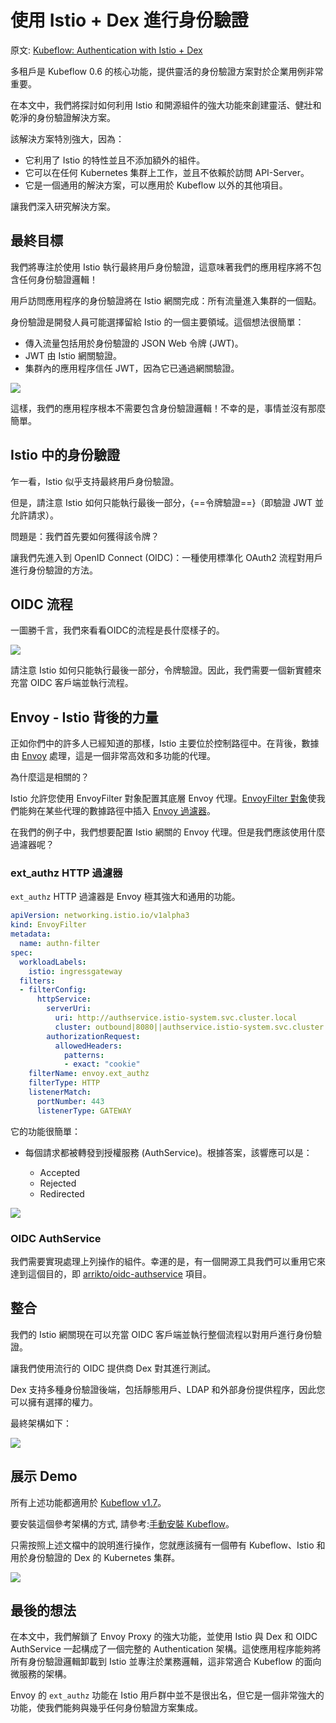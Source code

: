 # 使用 Istio + Dex 進行身份驗證

原文: [Kubeflow: Authentication with Istio + Dex](https://journal.arrikto.com/kubeflow-authentication-with-istio-dex-5eafdfac4782)

多租戶是 Kubeflow 0.6 的核心功能，提供靈活的身份驗證方案對於企業用例非常重要。

在本文中，我們將探討如何利用 Istio 和開源組件的強大功能來創建靈活、健壯和乾淨的身份驗證解決方案。

該解決方案特別強大，因為：

- 它利用了 Istio 的特性並且不添加額外的組件。
- 它可以在任何 Kubernetes 集群上工作，並且不依賴於訪問 API-Server。
- 它是一個通用的解決方案，可以應用於 Kubeflow 以外的其他項目。

讓我們深入研究解決方案。

## 最終目標

我們將專注於使用 Istio 執行最終用戶身份驗證，這意味著我們的應用程序將不包含任何身份驗證邏輯！

用戶訪問應用程序的身份驗證將在 Istio 網關完成：所有流量進入集群的一個點。

身份驗證是開發人員可能選擇留給 Istio 的一個主要領域。這個想法很簡單：

- 傳入流量包括用於身份驗證的 JSON Web 令牌 (JWT)。
- JWT 由 Istio 網關驗證。
- 集群內的應用程序信任 JWT，因為它已通過網關驗證。

![](./assets/kubeflow-authn.webp)

這樣，我們的應用程序根本不需要包含身份驗證邏輯！不幸的是，事情並沒有那麼簡單。

## Istio 中的身份驗證

乍一看，Istio 似乎支持最終用戶身份驗證。

但是，請注意 Istio 如何只能執行最後一部分，{==令牌驗證==}（即驗證 JWT 並允許請求）。

問題是：我們首先要如何獲得該令牌？

讓我們先進入到 OpenID Connect (OIDC)：一種使用標準化 OAuth2 流程對用戶進行身份驗證的方法。

## OIDC 流程

一圖勝千言，我們來看看OIDC的流程是長什麼樣子的。

![](./assets/oidc-flose.webp)

請注意 Istio 如何只能執行最後一部分，令牌驗證。因此，我們需要一個新實體來充當 OIDC 客戶端並執行流程。


## Envoy - Istio 背後的力量

正如你們中的許多人已經知道的那樣，Istio 主要位於控制路徑中。在背後，數據由 [Envoy](https://www.envoyproxy.io/) 處理，這是一個非常高效和多功能的代理。

為什麼這是相關的？

Istio 允許您使用 EnvoyFilter 對象配置其底層 Envoy 代理。[EnvoyFilter 對象](https://istio.io/docs/reference/config/networking/v1alpha3/envoy-filter/)使我們能夠在某些代理的數據路徑中插入 [Envoy 過濾器](https://www.envoyproxy.io/docs/envoy/latest/configuration/http_filters/http_filters)。

在我們的例子中，我們想要配置 Istio 網關的 Envoy 代理。但是我們應該使用什麼過濾器呢？

### ext_authz HTTP 過濾器


`ext_authz` HTTP 過濾器是 Envoy 極其強大和通用的功能。

```yaml title="Example EnvoyFilter using ext_authz HTTP Filter"
apiVersion: networking.istio.io/v1alpha3
kind: EnvoyFilter
metadata:
  name: authn-filter
spec:
  workloadLabels:
    istio: ingressgateway
  filters:
  - filterConfig:
      httpService:
        serverUri:
          uri: http://authservice.istio-system.svc.cluster.local
          cluster: outbound|8080||authservice.istio-system.svc.cluster.local
        authorizationRequest: 
          allowedHeaders:
            patterns:
            - exact: "cookie"
    filterName: envoy.ext_authz
    filterType: HTTP
    listenerMatch:
      portNumber: 443
      listenerType: GATEWAY
```

它的功能很簡單：

- 每個請求都被轉發到授權服務 (AuthService)。根據答案，該響應可以是：

    - Accepted
    - Rejected
    - Redirected

![](./assets/kubeflow-envoy-filter-authservice.webp)

### OIDC AuthService

我們需要實現處理上列操作的組件。幸運的是，有一個開源工具我們可以重用它來達到這個目的，即 [arrikto/oidc-authservice](https://github.com/arrikto/oidc-authservice) 項目。


## 整合

我們的 Istio 網關現在可以充當 OIDC 客戶端並執行整個流程以對用戶進行身份驗證。

讓我們使用流行的 OIDC 提供商 Dex 對其進行測試。

Dex 支持多種身份驗證後端，包括靜態用戶、LDAP 和外部身份提供程序，因此您可以擁有選擇的權力。

最終架構如下：

![](./assets/kubeflow-authn-architecture.webp)

## 展示 Demo

所有上述功能都適用於 [Kubeflow v1.7](https://v1-7-branch.kubeflow.org/)。

要安裝這個參考架構的方式, 請參考:[手動安裝 Kubeflow](../../../env/kubeflow-install.md)。

只需按照上述文檔中的說明進行操作，您就應該擁有一個帶有 Kubeflow、Istio 和用於身份驗證的 Dex 的 Kubernetes 集群。

![](./assets/kubeflow-login.png)

## 最後的想法

在本文中，我們解鎖了 Envoy Proxy 的強大功能，並使用 Istio 與 Dex 和 OIDC AuthService 一起構成了一個完整的 Authentication 架構。這使應用程序能夠將所有身份驗證邏輯卸載到 Istio 並專注於業務邏輯，這非常適合 Kubeflow 的面向微服務的架構。

Envoy 的 `ext_authz` 功能在 Istio 用戶群中並不是很出名，但它是一個非常強大的功能，使我們能夠與幾乎任何身份驗證方案集成。
